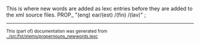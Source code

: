 This is where new words are added as lexc entries before they are 
added to the xml source files.
PROP_ "(eng) ear/(est) /(fin) /(lav)" ;



* * *
<small>This (part of) documentation was generated from [../src/fst/stems/propernouns_newwords.lexc](http://github.com/giellalt/lang-liv/blob/main/../src/fst/stems/propernouns_newwords.lexc)</small>